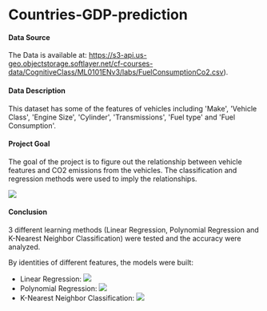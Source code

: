 # Countries-GDP-prediction

#### Data Source
The Data is available at: https://s3-api.us-geo.objectstorage.softlayer.net/cf-courses-data/CognitiveClass/ML0101ENv3/labs/FuelConsumptionCo2.csv).

#### Data Description
This dataset has some of the features of vehicles including 'Make', 'Vehicle Class', 'Engine Size', 'Cylinder', 'Transmissions', 'Fuel type' and 'Fuel Consumption'.  

#### Project Goal
The goal of the project is to figure out the relationship between vehicle features and CO2 emissions from the vehicles. The classification and regression methods were used to imply the relationships.

![](/Project20%Fig-1.png)

#### Conclusion 
3 different learning methods (Linear Regression, Polynomial Regression and K-Nearest Neighbor Classification) were tested and the accuracy were analyzed.

By identities of different features, the models were built:

* Linear Regression:
![](/Project20%Fig-3.png)
* Polynomial Regression:
![](/Project20%Fig-4.png)
* K-Nearest Neighbor Classification:
![](/Project20%Fig-2.png)

